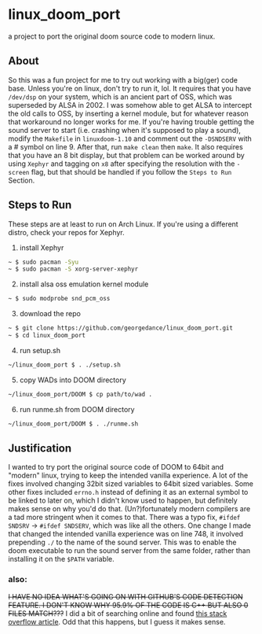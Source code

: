 # linux_doom_port
a project to port the original doom source code to modern linux.

## About
So this was a fun project for me to try out working with a big(ger) code base.
Unless you're on linux, don't try to run it, lol.
It requires that you have `/dev/dsp` on your system, which is an ancient part of OSS, which was superseded by ALSA in 2002. I was somehow able to get ALSA to intercept the old calls to OSS, by inserting a kernel module, but for whatever reason that workaround no longer works for me. If you're having trouble getting the sound server to start (i.e. crashing when it's supposed to play a sound), modify the `Makefile` in `linuxdoom-1.10` and comment out the `-DSNDSERV` with a # symbol on line 9. After that, run `make clean` then `make`.
It also requires that you have an 8 bit display, but that problem can be worked around by using `Xephyr` and tagging on `x8` after specifying the resolution with the `-screen` flag, but that should be handled if you follow the `Steps to Run` Section.

## Steps to Run
These steps are at least to run on Arch Linux.
If you're using a different distro, check your repos for Xephyr.

1. install Xephyr
```bash
~ $ sudo pacman -Syu
~ $ sudo pacman -S xorg-server-xephyr
```

2. install alsa oss emulation kernel module
```bash
~ $ sudo modprobe snd_pcm_oss
```

3. download the repo
```bash
~ $ git clone https://github.com/georgedance/linux_doom_port.git
~ $ cd linux_doom_port
```

4. run setup.sh
```bash
~/linux_doom_port $ . ./setup.sh
```

5. copy WADs into DOOM directory
```bash
~/linux_doom_port/DOOM $ cp path/to/wad .
```

6. run runme.sh from DOOM directory
```bash
~/linux_doom_port/DOOM $ . ./runme.sh
```

## Justification
I wanted to try port the original source code of DOOM to 64bit and "modern" linux, trying to keep the intended vanilla experience. A lot of the fixes involved changing 32bit sized variables to 64bit sized variables. Some other fixes included `errno.h` instead of defining it as an external symbol to be linked to later on, which I didn't know used to happen, but definitely makes sense on why you'd do that. (Un?)fortunately modern compilers are a tad more stringent when it comes to that. There was a typo fix, `#ifdef SNDSRV` -> `#ifdef SNDSERV`, which was like all the others. One change I made that changed the intended vanilla experience was on line 748, it involved prepending `./` to the name of the sound server. This was to enable the doom executable to run the sound server from the same folder, rather than installing it on the `$PATH` variable. 

### also:
~~I HAVE NO IDEA WHAT'S GOING ON WITH GITHUB'S CODE DETECTION FEATURE. I DON'T KNOW WHY 95.9% OF THE CODE IS C++ BUT ALSO 0 FILES MATCH???~~
I did a bit of searching online and found [this stack overflow article](https://stackoverflow.com/questions/42724465/why-did-github-decide-my-100-c-repository-was-50-c). Odd that this happens, but I guess it makes sense.
